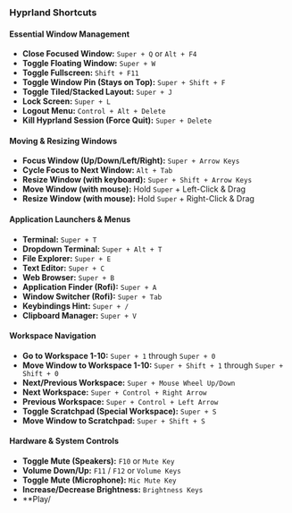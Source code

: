 
### Hyprland Shortcuts

#### Essential Window Management
* **Close Focused Window:** `Super + Q` or `Alt + F4`
* **Toggle Floating Window:** `Super + W`
* **Toggle Fullscreen:** `Shift + F11`
* **Toggle Window Pin (Stays on Top):** `Super + Shift + F`
* **Toggle Tiled/Stacked Layout:** `Super + J`
* **Lock Screen:** `Super + L`
* **Logout Menu:** `Control + Alt + Delete`
* **Kill Hyprland Session (Force Quit):** `Super + Delete`

#### Moving & Resizing Windows
* **Focus Window (Up/Down/Left/Right):** `Super + Arrow Keys`
* **Cycle Focus to Next Window:** `Alt + Tab`
* **Resize Window (with keyboard):** `Super + Shift + Arrow Keys`
* **Move Window (with mouse):** Hold `Super` + Left-Click & Drag
* **Resize Window (with mouse):** Hold `Super` + Right-Click & Drag

#### Application Launchers & Menus
* **Terminal:** `Super + T`
* **Dropdown Terminal:** `Super + Alt + T`
* **File Explorer:** `Super + E`
* **Text Editor:** `Super + C`
* **Web Browser:** `Super + B`
* **Application Finder (Rofi):** `Super + A`
* **Window Switcher (Rofi):** `Super + Tab`
* **Keybindings Hint:** `Super + /`
* **Clipboard Manager:** `Super + V`

#### Workspace Navigation
* **Go to Workspace 1-10:** `Super + 1` through `Super + 0`
* **Move Window to Workspace 1-10:** `Super + Shift + 1` through `Super + Shift + 0`
* **Next/Previous Workspace:** `Super + Mouse Wheel Up/Down`
* **Next Workspace:** `Super + Control + Right Arrow`
* **Previous Workspace:** `Super + Control + Left Arrow`
* **Toggle Scratchpad (Special Workspace):** `Super + S`
* **Move Window to Scratchpad:** `Super + Shift + S`

#### Hardware & System Controls
* **Toggle Mute (Speakers):** `F10` or `Mute Key`
* **Volume Down/Up:** `F11` / `F12` or `Volume Keys`
* **Toggle Mute (Microphone):** `Mic Mute Key`
* **Increase/Decrease Brightness:** `Brightness Keys`
* **Play/

